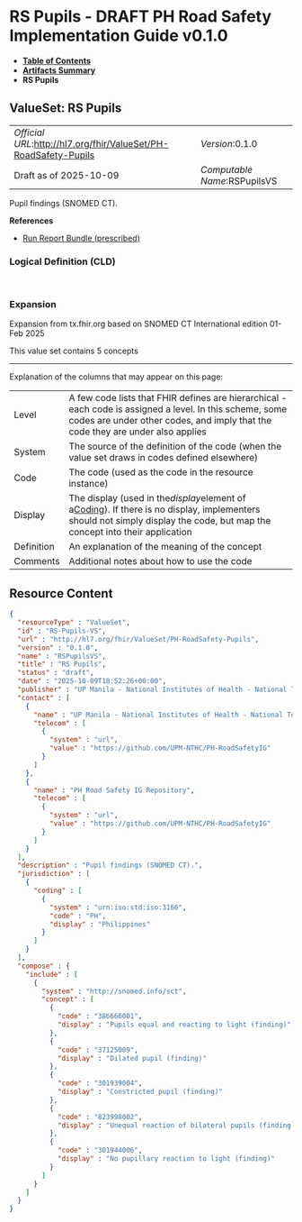 # RS Pupils - DRAFT PH Road Safety Implementation Guide v0.1.0

* [**Table of Contents**](toc.md)
* [**Artifacts Summary**](artifacts.md)
* **RS Pupils**

## ValueSet: RS Pupils 

| | |
| :--- | :--- |
| *Official URL*:http://hl7.org/fhir/ValueSet/PH-RoadSafety-Pupils | *Version*:0.1.0 |
| Draft as of 2025-10-09 | *Computable Name*:RSPupilsVS |

 
Pupil findings (SNOMED CT). 

 **References** 

* [Run Report Bundle (prescribed)](StructureDefinition-RunReportBundle.md)

### Logical Definition (CLD)

 

### Expansion

Expansion from tx.fhir.org based on SNOMED CT International edition 01-Feb 2025

This value set contains 5 concepts

-------

 Explanation of the columns that may appear on this page: 

| | |
| :--- | :--- |
| Level | A few code lists that FHIR defines are hierarchical - each code is assigned a level. In this scheme, some codes are under other codes, and imply that the code they are under also applies |
| System | The source of the definition of the code (when the value set draws in codes defined elsewhere) |
| Code | The code (used as the code in the resource instance) |
| Display | The display (used in the*display*element of a[Coding](http://hl7.org/fhir/R4/datatypes.html#Coding)). If there is no display, implementers should not simply display the code, but map the concept into their application |
| Definition | An explanation of the meaning of the concept |
| Comments | Additional notes about how to use the code |



## Resource Content

```json
{
  "resourceType" : "ValueSet",
  "id" : "RS-Pupils-VS",
  "url" : "http://hl7.org/fhir/ValueSet/PH-RoadSafety-Pupils",
  "version" : "0.1.0",
  "name" : "RSPupilsVS",
  "title" : "RS Pupils",
  "status" : "draft",
  "date" : "2025-10-09T18:52:26+00:00",
  "publisher" : "UP Manila - National Institutes of Health - National Telehealth Center",
  "contact" : [
    {
      "name" : "UP Manila - National Institutes of Health - National Telehealth Center",
      "telecom" : [
        {
          "system" : "url",
          "value" : "https://github.com/UPM-NTHC/PH-RoadSafetyIG"
        }
      ]
    },
    {
      "name" : "PH Road Safety IG Repository",
      "telecom" : [
        {
          "system" : "url",
          "value" : "https://github.com/UPM-NTHC/PH-RoadSafetyIG"
        }
      ]
    }
  ],
  "description" : "Pupil findings (SNOMED CT).",
  "jurisdiction" : [
    {
      "coding" : [
        {
          "system" : "urn:iso:std:iso:3166",
          "code" : "PH",
          "display" : "Philippines"
        }
      ]
    }
  ],
  "compose" : {
    "include" : [
      {
        "system" : "http://snomed.info/sct",
        "concept" : [
          {
            "code" : "386666001",
            "display" : "Pupils equal and reacting to light (finding)"
          },
          {
            "code" : "37125009",
            "display" : "Dilated pupil (finding)"
          },
          {
            "code" : "301939004",
            "display" : "Constricted pupil (finding)"
          },
          {
            "code" : "823998002",
            "display" : "Unequal reaction of bilateral pupils (finding)"
          },
          {
            "code" : "301944006",
            "display" : "No pupillary reaction to light (finding)"
          }
        ]
      }
    ]
  }
}

```
